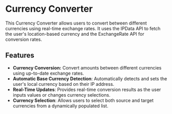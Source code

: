 # Currency Converter
This Currency Converter allows users to convert between different currencies using real-time exchange rates. It uses the IPData API to fetch the user's location-based currency and the ExchangeRate API for conversion rates.
## Features
- **Currency Conversion:**  Convert amounts between different currencies using up-to-date exchange rates.
- **Automatic Base Currency Detection**:  Automatically detects and sets the user's local currency based on their IP address.
- **Real-Time Updates**:  Provides real-time conversion results as the user inputs values or changes currency selections.
- **Currency Selection**:  Allows users to select both source and target currencies from a dynamically populated list.

